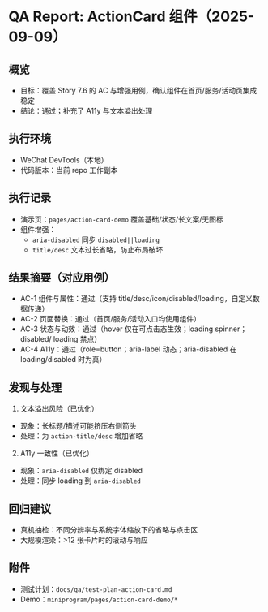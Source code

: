 # QA Report: ActionCard 组件（2025-09-09）

## 概览
- 目标：覆盖 Story 7.6 的 AC 与增强用例，确认组件在首页/服务/活动页集成稳定
- 结论：通过；补充了 A11y 与文本溢出处理

## 执行环境
- WeChat DevTools（本地）
- 代码版本：当前 repo 工作副本

## 执行记录
- 演示页：`pages/action-card-demo` 覆盖基础/状态/长文案/无图标
- 组件增强：
  - `aria-disabled` 同步 `disabled||loading`
  - `title/desc` 文本过长省略，防止布局破坏

## 结果摘要（对应用例）
- AC-1 组件与属性：通过（支持 title/desc/icon/disabled/loading，自定义数据传递）
- AC-2 页面替换：通过（首页/服务/活动入口均使用组件）
- AC-3 状态与动效：通过（hover 仅在可点击态生效；loading spinner；disabled/ loading 禁点）
- AC-4 A11y：通过（role=button；aria-label 动态；aria-disabled 在 loading/disabled 时为真）

## 发现与处理
1) 文本溢出风险（已优化）
- 现象：长标题/描述可能挤压右侧箭头
- 处理：为 `action-title/desc` 增加省略

2) A11y 一致性（已优化）
- 现象：`aria-disabled` 仅绑定 disabled
- 处理：同步 loading 到 `aria-disabled`

## 回归建议
- 真机抽检：不同分辨率与系统字体缩放下的省略与点击区
- 大规模渲染：>12 张卡片时的滚动与响应

## 附件
- 测试计划：`docs/qa/test-plan-action-card.md`
- Demo：`miniprogram/pages/action-card-demo/*`

